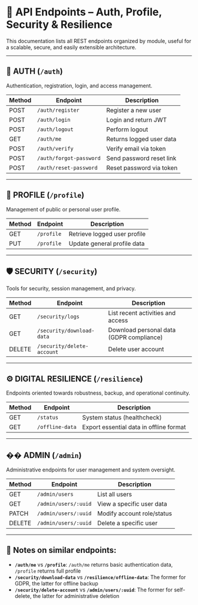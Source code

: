# 📘 API Endpoints – Auth, Profile, Security & Resilience

This documentation lists all REST endpoints organized by module, useful for a scalable, secure, and easily extensible architecture.

---

## 🔐 AUTH (`/auth`)

Authentication, registration, login, and access management.

| Method | Endpoint                  | Description                                     |
|--------|---------------------------|-------------------------------------------------|
| POST   | `/auth/register`          | Register a new user                             |
| POST   | `/auth/login`             | Login and return JWT                            |
| POST   | `/auth/logout`            | Perform logout                                  |
| GET    | `/auth/me`                | Returns logged user data                        |
| POST   | `/auth/verify`            | Verify email via token                          |
| POST   | `/auth/forgot-password`   | Send password reset link                        |
| POST   | `/auth/reset-password`    | Reset password via token                        |

---

## 👤 PROFILE (`/profile`)

Management of public or personal user profile.

| Method | Endpoint               | Description                                        |
|--------|------------------------|----------------------------------------------------|
| GET    | `/profile`             | Retrieve logged user profile                       |
| PUT    | `/profile`             | Update general profile data                        |

---

## 🛡 SECURITY (`/security`)

Tools for security, session management, and privacy.

| Method | Endpoint                    | Description                                   |
|--------|-----------------------------|-----------------------------------------------|
| GET    | `/security/logs`            | List recent activities and access             |
| GET    | `/security/download-data`   | Download personal data (GDPR compliance)      |
| DELETE | `/security/delete-account`  | Delete user account                           |

---

## ⚙️ DIGITAL RESILIENCE (`/resilience`)

Endpoints oriented towards robustness, backup, and operational continuity.

| Method | Endpoint               | Description                                       |
|--------|------------------------|---------------------------------------------------|
| GET    | `/status`              | System status (healthcheck)                       |
| GET    | `/offline-data`        | Export essential data in offline format           |

---

## �� ADMIN (`/admin`)

Administrative endpoints for user management and system oversight.

| Method | Endpoint               | Description                                       |
|--------|------------------------|---------------------------------------------------|
| GET    | `/admin/users`         | List all users                                    |
| GET    | `/admin/users/:uuid`   | View a specific user data                         |
| PATCH  | `/admin/users/:uuid`   | Modify account role/status                        |
| DELETE | `/admin/users/:uuid`   | Delete a specific user                            |

---

## 📝 Notes on similar endpoints:

- **`/auth/me`** vs **`/profile`**: `/auth/me` returns basic authentication data, `/profile` returns full profile
- **`/security/download-data`** vs **`/resilience/offline-data`**: The former for GDPR, the latter for offline backup
- **`/security/delete-account`** vs **`/admin/users/:uuid`**: The former for self-delete, the latter for administrative deletion

